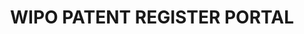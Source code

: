 ---
layout: default
description: ''
location: https://www.wipo.int/patent_register_portal/en/index.html
record_creation_timestamp: 10/13/2021
shortname: patent_register
title: WIPO PATENT REGISTER PORTAL
uuid: fc08c62e-5eae-4831-9eae-4a59276e29fc
---